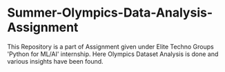 # Summer-Olympics-Data-Analysis-Assignment
This Repository is a part of Assignment given under Elite Techno Groups 'Python for ML/AI' internship.
Here Olympics Dataset Analysis is done and various insights have been found.
